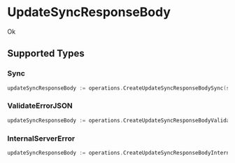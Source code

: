 # UpdateSyncResponseBody

Ok


## Supported Types

### Sync

```go
updateSyncResponseBody := operations.CreateUpdateSyncResponseBodySync(shared.Sync{/* values here */})
```

### ValidateErrorJSON

```go
updateSyncResponseBody := operations.CreateUpdateSyncResponseBodyValidateErrorJSON(sdkerrors.ValidateErrorJSON{/* values here */})
```

### InternalServerError

```go
updateSyncResponseBody := operations.CreateUpdateSyncResponseBodyInternalServerError(shared.InternalServerError{/* values here */})
```


